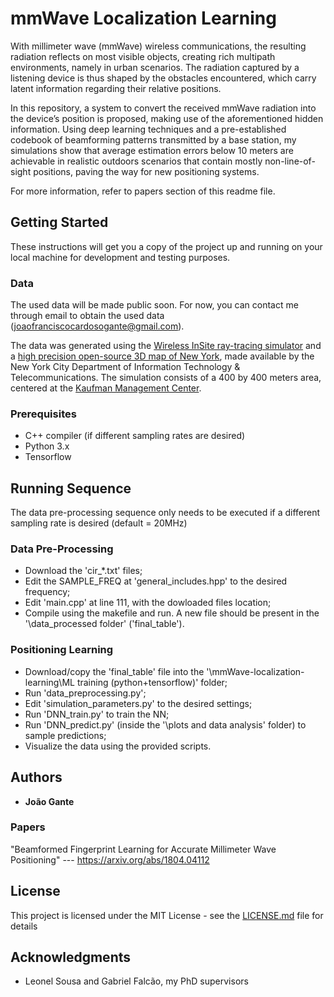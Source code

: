 # mmWave Localization Learning

With millimeter wave (mmWave) wireless communications, the resulting radiation reflects on most visible objects, creating
rich multipath environments, namely in urban scenarios. The radiation captured by a listening device is thus shaped by the
obstacles encountered, which carry latent information regarding their relative positions. 

In this repository, a system to convert the received mmWave radiation into the device’s position is proposed, making use
of the aforementioned hidden information. Using deep learning techniques and a pre-established codebook of beamforming
patterns transmitted by a base station, my simulations show that average estimation errors below 10 meters are achievable in
realistic outdoors scenarios that contain mostly non-line-of-sight positions, paving the way for new positioning systems. 

For more information, refer to papers section of this readme file.


## Getting Started

These instructions will get you a copy of the project up and running on your local machine for development and testing purposes.

### Data

The used data will be made public soon. For now, you can contact me through email to obtain the used data (joaofranciscocardosogante@gmail.com). 

The data was generated using the [Wireless InSite ray-tracing simulator](https://www.remcom.com/wireless-insite-em-propagation-software/) and a [high precision open-source 3D map of New York](http://www1.nyc.gov/site/doitt/initiatives/3d-building.page), made available by the New York City Department of Information Technology & Telecommunications. The simulation consists of a 400 by 400 meters area, centered at the [Kaufman Management Center](https://goo.gl/maps/xrqvT9VS59K2).


### Prerequisites

- C++ compiler (if different sampling rates are desired)
- Python 3.x
- Tensorflow


## Running Sequence

The data pre-processing sequence only needs to be executed if a different sampling rate is desired (default = 20MHz)

### Data Pre-Processing
- Download the 'cir_\*.txt' files; 
- Edit the SAMPLE_FREQ at 'general_includes.hpp' to the desired frequency; 
- Edit 'main.cpp' at line 111, with the dowloaded files location; 
- Compile using the makefile and run. A new file should be present in the '\data_processed folder' ('final_table').

### Positioning Learning
- Download/copy the 'final_table' file into the '\mmWave-localization-learning\ML training (python+tensorflow)' folder; 
- Run 'data_preprocessing.py'; 
- Edit 'simulation_parameters.py' to the desired settings; 
- Run 'DNN_train.py' to train the NN; 
- Run 'DNN_predict.py' (inside the '\plots and data analysis' folder) to sample predictions;
- Visualize the data using the provided scripts.
 

## Authors

* **João Gante**

### Papers

"Beamformed Fingerprint Learning for Accurate Millimeter Wave Positioning" --- https://arxiv.org/abs/1804.04112

## License

This project is licensed under the MIT License - see the [LICENSE.md](LICENSE.md) file for details

## Acknowledgments

* Leonel Sousa and Gabriel Falcão, my PhD supervisors
